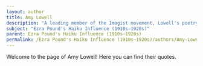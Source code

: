 ```yaml
---
layout: author
title: Amy Lowell
description: "A leading member of the Imagist movement, Lowell's poetry frequently explores themes of nature, utilizing vivid imagery and innovative form that echoes the brevity and precision of haiku."
subject: "Ezra Pound's Haiku Influence (1910s–1920s)"
parent: Ezra Pound's Haiku Influence (1910s–1920s)
permalink: /Ezra Pound's Haiku Influence (1910s–1920s)/authors/Amy-Lowell/
---
```


Welcome to the page of Amy Lowell! Here you can find their quotes.
